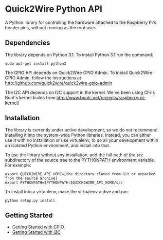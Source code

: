 Quick2Wire Python API
=====================

A Python library for controlling the hardware attached to the
Raspberry Pi's header pins, without running as the root user.

Dependencies
------------

The library depends on Python 3.1. To install Python 3.1 run the command:

    sudo apt-get install python3

The GPIO API depends on Quick2Wire GPIO Admin.  To install Quick2Wire
GPIO Admin, follow the instructions at
http://github.com/quick2wire/quick2wire-gpio-admin

The I2C API depends on I2C support in the kernel.  We've been using
Chris Boot's kernel builds from
http://www.bootc.net/projects/raspberry-pi-kernel/


Installation
------------

The library is currently under active development, so we do not
recommend installing it into the system-wide Python
libraries. Instead, you can either use it with no installation or use
virtualenv, to do all your development within an isolated Python
environment, and install into that.

To use the library without any installation, add the full path of the
`src` subdirectory of the source tree to the PYTHONPATH environment
variable.  For example:

    export QUICK2WIRE_API_HOME=[the directory cloned from Git or unpacked from the source archive]
    export PYTHONPATH=$PYTHONPATH:$QUICK2WIRE_API_HOME/src

To install into a virtualenv, make the virtualenv active and run:

    python setup.py install


Getting Started
---------------

 * [Getting Started with GPIO](doc/getting-started-with-gpio.md)
 * [Getting Started with I2C](doc/getting-started-with-i2c.md)
